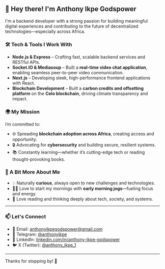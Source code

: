 ## 👋 Hey there! I'm Anthony Ikpe Godspower

I'm a backend developer with a strong passion for building meaningful digital experiences and contributing to the future of decentralized technologies—especially across Africa.

### 🛠️ Tech & Tools I Work With

- **Node.js & Express** – Crafting fast, scalable backend services and RESTful APIs.
- **Socket.IO & Mediasoup** – Built a **real-time video chat application**, enabling seamless peer-to-peer video communication.
- **Next.js** – Developing sleek, high-performance frontend applications with React.
- **Blockchain Development** – Built a **carbon credits and offsetting platform** on the **Celo blockchain**, driving climate transparency and impact.

### 🌍 My Mission

I’m committed to:
- 🌐 Spreading **blockchain adoption across Africa**, creating access and opportunity.
- 🔒 Advocating for **cybersecurity** and building secure, resilient systems.
- 📚 Constantly learning—whether it’s cutting-edge tech or reading thought-provoking books.

### 🧠 A Bit More About Me

- 💡 Naturally **curious**, always open to new challenges and technologies.
- 🏃‍♂️ Love to start my mornings with **early morning jogs**—fueling focus and energy.
- 📖 Love reading and thinking deeply about tech, society, and systems.

---

### 📫 Let's Connect

- 📧 Email: [anthonyikpegodspower@gmail.com](mailto:anthonyikpegodspower@gmail.com)  
- 💬 Telegram: [@anthonyikpe](https://t.me/anthonyikpe)  
- 🔗 LinkedIn: [linkedin.com/in/anthony-ikpe-godspower](https://www.linkedin.com/in/anthony-ikpe-godspower)  
- 🐦 X (Twitter): [@anthony_ikpe_1](https://x.com/anthony_ikpe_1)

---

Thanks for stopping by! 🚀
